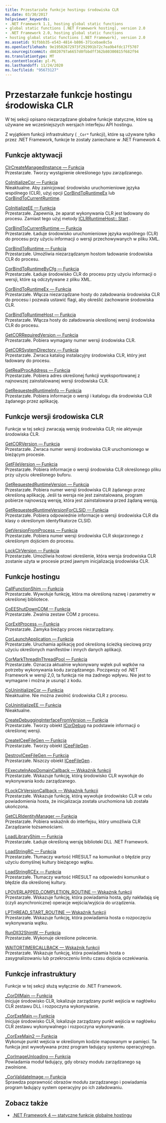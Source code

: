 ```yaml
---
title: Przestarzałe funkcje hostingu środowiska CLR
ms.date: 03/30/2017
helpviewer_keywords:
- .NET Framework 1.1, hosting global static functions
- global static functions [.NET Framework hosting], version 2.0
- .NET Framework 2.0, hosting global static functions
- hosting global static functions [.NET Framework], version 2.0
ms.assetid: 91fbbb35-e543-4814-b806-371cebae8c5a
ms.openlocfilehash: 9e19502672973f292991b72c7ea9b4fdc17f5707
ms.sourcegitcommit: d8020797a6657d0fbbdff362b80300815f682f94
ms.translationtype: MT
ms.contentlocale: pl-PL
ms.lasthandoff: 11/24/2020
ms.locfileid: "95673127"
---
```

# <a name="deprecated-clr-hosting-functions"></a>Przestarzałe funkcje hostingu środowiska CLR

W tej sekcji opisano niezarządzane globalne funkcje statyczne, które są używane we wcześniejszych wersjach interfejsu API hostingu.  
  
 Z wyjątkiem funkcji infrastruktury ( `_Cor*` funkcji), które są używane tylko przez .NET Framework, funkcje te zostały zaniechane w .NET Framework 4.  
  
## <a name="activation-functions"></a>Funkcje aktywacji  

 [ClrCreateManagedInstance — Funkcja](clrcreatemanagedinstance-function.md)  
 Przestarzałe. Tworzy wystąpienie określonego typu zarządzanego.  
  
 [CoInitializeCor — Funkcja](coinitializecor-function.md)  
 Nieaktualne. Aby zainicjować środowisko uruchomieniowe języka wspólnego (CLR), użyj opcji [CorBindToRuntimeEx](corbindtoruntimeex-function.md) lub [CorBindToCurrentRuntime](corbindtocurrentruntime-function.md).  
  
 [CoInitializeEE — Funkcja](coinitializeee-function.md)  
 Przestarzałe. Zapewnia, że aparat wykonywania CLR jest ładowany do procesu. Zamiast tego użyj metody [ICLRRuntimeHost:: Start](iclrruntimehost-start-method.md) .  
  
 [CorBindToCurrentRuntime — Funkcja](corbindtocurrentruntime-function.md)  
 Przestarzałe. Ładuje środowisko uruchomieniowe języka wspólnego (CLR) do procesu przy użyciu informacji o wersji przechowywanych w pliku XML.  
  
 [CorBindToRuntime — Funkcja](corbindtoruntime-function.md)  
 Przestarzałe. Umożliwia niezarządzanym hostom ładowanie środowiska CLR do procesu.  
  
 [CorBindToRuntimeByCfg — Funkcja](corbindtoruntimebycfg-function.md)  
 Przestarzałe. Ładuje środowisko CLR do procesu przy użyciu informacji o wersji, które są odczytywane z pliku XML.  
  
 [CorBindToRuntimeEx — Funkcja](corbindtoruntimeex-function.md)  
 Przestarzałe. Włącza niezarządzane hosty do załadowania środowiska CLR do procesu i pozwala ustawić flagi, aby określić zachowanie środowiska CLR.  
  
 [CorBindToRuntimeHost — Funkcja](corbindtoruntimehost-function.md)  
 Przestarzałe. Włącza hosty do załadowania określonej wersji środowiska CLR do procesu.  
  
 [GetCORRequiredVersion — Funkcja](getcorrequiredversion-function.md)  
 Przestarzałe. Pobiera wymagany numer wersji środowiska CLR.  
  
 [GetCORSystemDirectory — Funkcja](getcorsystemdirectory-function.md)  
 Przestarzałe. Zwraca katalog instalacyjny środowiska CLR, który jest ładowany do procesu.  
  
 [GetRealProcAddress — Funkcja](getrealprocaddress-function.md)  
 Przestarzałe. Pobiera adres określonej funkcji wyeksportowanej z najnowszej zainstalowanej wersji środowiska CLR.  
  
 [GetRequestedRuntimeInfo — Funkcja](getrequestedruntimeinfo-function.md)  
 Przestarzałe. Pobiera informacje o wersji i katalogu dla środowiska CLR żądanego przez aplikację.  
  
## <a name="clr-version-functions"></a>Funkcje wersji środowiska CLR  

 Funkcje w tej sekcji zwracają wersję środowiska CLR; nie aktywuje środowiska CLR.  
  
 [GetCORVersion — Funkcja](getcorversion-function.md)  
 Przestarzałe. Zwraca numer wersji środowiska CLR uruchomionego w bieżącym procesie.  
  
 [GetFileVersion — Funkcja](getfileversion-function.md)  
 Przestarzałe. Pobiera informacje o wersji środowiska CLR określonego pliku przy użyciu określonego buforu.  
  
 [GetRequestedRuntimeVersion — Funkcja](getrequestedruntimeversion-function.md)  
 Przestarzałe. Pobiera numer wersji środowiska CLR żądanego przez określoną aplikację. Jeśli ta wersja nie jest zainstalowana, program pobierze najnowszą wersję, która jest zainstalowana przed żądaną wersją.  
  
 [GetRequestedRuntimeVersionForCLSID — Funkcja](getrequestedruntimeversionforclsid-function.md)  
 Przestarzałe. Pobiera odpowiednie informacje o wersji środowiska CLR dla klasy o określonym identyfikatorze CLSID.  
  
 [GetVersionFromProcess — Funkcja](getversionfromprocess-function.md)  
 Przestarzałe. Pobiera numer wersji środowiska CLR skojarzonego z określonym dojściem do procesu.  
  
 [LockClrVersion — Funkcja](lockclrversion-function.md)  
 Przestarzałe. Umożliwia hostowi określenie, która wersja środowiska CLR zostanie użyta w procesie przed jawnym inicjalizacją środowiska CLR.  
  
## <a name="hosting-functions"></a>Funkcje hostingu  

 [CallFunctionShim — Funkcja](callfunctionshim-function.md)  
 Przestarzałe. Wywołuje funkcję, która ma określoną nazwę i parametry w określonej bibliotece.  
  
 [CoEEShutDownCOM — Funkcja](coeeshutdowncom-function.md)  
 Przestarzałe. Zwalnia zestaw COM z procesu.  
  
 [CorExitProcess — Funkcja](corexitprocess-function.md)  
 Przestarzałe. Zamyka bieżący proces niezarządzany.  
  
 [CorLaunchApplication — Funkcja](corlaunchapplication-function.md)  
 Przestarzałe. Uruchamia aplikację pod określoną ścieżką sieciową przy użyciu określonych manifestów i innych danych aplikacji.  
  
 [CorMarkThreadInThreadPool — Funkcja](cormarkthreadinthreadpool-function.md)  
 Przestarzałe. Oznacza aktualnie wykonywany wątek puli wątków na potrzeby wykonywania kodu zarządzanego. Począwszy od .NET Framework w wersji 2,0, ta funkcja nie ma żadnego wpływu. Nie jest to wymagane i można je usunąć z kodu.  
  
 [CoUninitializeCor — Funkcja](couninitializecor-function.md)  
 Nieaktualne. Nie można zwolnić środowiska CLR z procesu.  
  
 [CoUninitializeEE — Funkcja](couninitializeee-function.md)  
 Nieaktualne.  
  
 [CreateDebuggingInterfaceFromVersion — Funkcja](createdebugginginterfacefromversion-function.md)  
 Przestarzałe. Tworzy obiekt [ICorDebug](../debugging/icordebug-interface.md) na podstawie informacji o określonej wersji.  
  
 [CreateICeeFileGen — Funkcja](createiceefilegen-function.md)  
 Przestarzałe. Tworzy obiekt [ICeeFileGen](iceefilegen-class.md) .  
  
 [DestroyICeeFileGen — Funkcja](destroyiceefilegen-function.md)  
 Przestarzałe. Niszczy obiekt [ICeeFileGen](iceefilegen-class.md) .  
  
 [FExecuteInAppDomainCallback — Wskaźnik funkcji](fexecuteinappdomaincallback-function-pointer.md)  
 Przestarzałe. Wskazuje funkcję, którą środowisko CLR wywołuje do wykonywania kodu zarządzanego.  
  
 [FLockClrVersionCallback — Wskaźnik funkcji](flockclrversioncallback-function-pointer.md)  
 Przestarzałe. Wskazuje funkcję, którą wywołuje środowisko CLR w celu powiadomienia hosta, że inicjalizacja została uruchomiona lub została ukończona.  
  
 [GetCLRIdentityManager — Funkcja](getclridentitymanager-function.md)  
 Przestarzałe. Pobiera wskaźnik do interfejsu, który umożliwia CLR Zarządzanie tożsamościami.  
  
 [LoadLibraryShim — Funkcja](loadlibraryshim-function.md)  
 Przestarzałe. Ładuje określoną wersję biblioteki DLL .NET Framework.  
  
 [LoadStringRC — Funkcja](loadstringrc-function.md)  
 Przestarzałe. Tłumaczy wartość HRESULT na komunikat o błędzie przy użyciu domyślnej kultury bieżącego wątku.  
  
 [LoadStringRCEx — Funkcja](loadstringrcex-function.md)  
 Przestarzałe. Tłumaczy wartość HRESULT na odpowiedni komunikat o błędzie dla określonej kultury.  
  
 [LPOVERLAPPED_COMPLETION_ROUTINE — Wskaźnik funkcji](lpoverlapped-completion-routine-function-pointer.md)  
 Przestarzałe. Wskazuje funkcję, która powiadamia hosta, gdy nakładają się (czyli asynchroniczne) operacje wejścia/wyjścia do urządzenia.  
  
 [LPTHREAD_START_ROUTINE — Wskaźnik funkcji](lpthread-start-routine-function-pointer.md)  
 Przestarzałe. Wskazuje funkcję, która powiadamia hosta o rozpoczęciu wykonywania wątku.  
  
 [RunDll32ShimW — Funkcja](rundll32shimw-function.md)  
 Przestarzałe. Wykonuje określone polecenie.  
  
 [WAITORTIMERCALLBACK — Wskaźnik funkcji](waitortimercallback-function-pointer.md)  
 Przestarzałe. Wskazuje funkcję, która powiadamia hosta o zasygnalizowaniu lub przekroczeniu limitu czasu dojścia oczekiwania.  
  
## <a name="infrastructure-functions"></a>Funkcje infrastruktury  

 Funkcje w tej sekcji służą wyłącznie do .NET Framework.  
  
 [_CorDllMain — Funkcja](cordllmain-function.md)  
 Inicjuje środowisko CLR, lokalizuje zarządzany punkt wejścia w nagłówku CLR zestawu DLL i rozpoczyna wykonywanie.  
  
 [_CorExeMain — Funkcja](corexemain-function.md)  
 Inicjuje środowisko CLR, lokalizuje zarządzany punkt wejścia w nagłówku CLR zestawu wykonywalnego i rozpoczyna wykonywanie.  
  
 [_CorExeMain2 — Funkcja](corexemain2-function.md)  
 Wykonuje punkt wejścia w określonym kodzie mapowanym w pamięci. Ta funkcja jest wywoływana przez program ładujący systemu operacyjnego.  
  
 [_CorImageUnloading — Funkcja](corimageunloading-function.md)  
 Powiadamia moduł ładujący, gdy obrazy modułu zarządzanego są zwolnione.  
  
 [_CorValidateImage — Funkcja](corvalidateimage-function.md)  
 Sprawdza poprawność obrazów modułu zarządzanego i powiadamia program ładujący system operacyjny po ich załadowaniu.  
  
## <a name="see-also"></a>Zobacz także

- [.NET Framework 4 — statyczne funkcje globalne hostingu](net-framework-4-hosting-global-static-functions.md)

